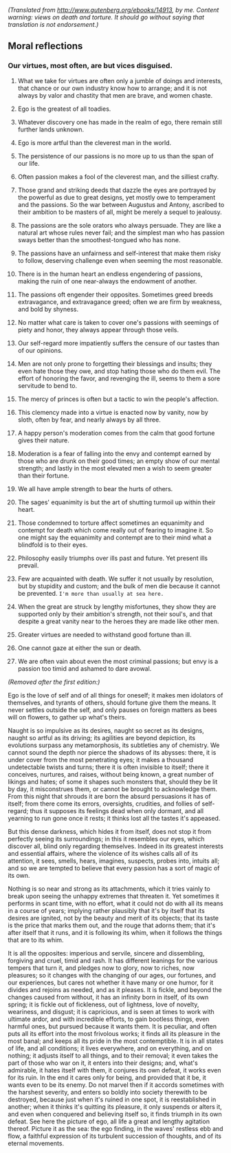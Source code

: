*(Translated from http://www.gutenberg.org/ebooks/14913, by me. Content warning: views on death and torture. It should go without saying that translation is not endorsement.)*

## Moral reflections

### Our virtues, most often, are but vices disguised.

1. What we take for virtues are often only a jumble of doings and
interests, that chance or our own industry know how to arrange; and it is
not always by valor and chastity that men are brave, and women
chaste.

2. Ego is the greatest of all toadies.

3. Whatever discovery one has made in the realm of ego, there
remain still further lands unknown.

4. Ego is more artful than the cleverest man in the world.

5. The persistence of our passions is no more up to us than the span
of our life.

6. Often passion makes a fool of the cleverest man, and the silliest crafty.

7. Those grand and striking deeds that dazzle the eyes are portrayed by
the powerful as due to great designs, yet mostly owe to temperament
and the passions. So the war between Augustus and Antony, ascribed to their
ambition to be masters of all, might be merely a sequel to jealousy.

8. The passions are the sole orators who always persuade. They are
like a natural art whose rules never fail; and the simplest man who
has passion sways better than the smoothest-tongued who has none.

9. The passions have an unfairness and self-interest that make them
risky to follow, deserving challenge even when seeming the most
reasonable.

10. There is in the human heart an endless engendering of passions,
making the ruin of one near-always the endowment of another.

11. The passions oft engender their opposites. Sometimes greed breeds
extravagance, and extravagance greed; often we are firm by weakness,
and bold by shyness.

12. No matter what care is taken to cover one's passions with seemings
of piety and honor, they always appear through those veils.

13. Our self-regard more impatiently suffers the censure of our tastes
than of our opinions.

14. Men are not only prone to forgetting their blessings and insults;
they even hate those they owe, and stop hating those who do them
evil. The effort of honoring the favor, and revenging the ill, seems to
them a sore servitude to bend to.

15. The mercy of princes is often but a tactic to win the people's
affection.

16. This clemency made into a virtue is enacted now by vanity,
now by sloth, often by fear, and nearly always by all three.

17. A happy person's moderation comes from the calm that good fortune
gives their nature.

18. Moderation is a fear of falling into the envy and contempt earned
by those who are drunk on their good times; an empty show of our mental
strength; and lastly in the most elevated men a wish to seem greater
than their fortune.

19. We all have ample strength to bear the hurts of others.

20. The sages' equanimity is but the art of shutting turmoil up
within their heart.

21. Those condemned to torture affect sometimes an equanimity and
contempt for death which come really out of fearing to imagine it. So
one might say the equanimity and contempt are to their mind what a
blindfold is to their eyes.

22. Philosophy easily triumphs over ills past and future. Yet present
ills prevail.

23. Few are acquainted with death. We suffer it not usually by
resolution, but by stupidity and custom; and the bulk of men die
because it cannot be prevented.
`I'm more than usually at sea here.`

24. When the great are struck by lengthy misfortunes, they show
they are supported only by their ambition's strength, not their
soul's, and that despite a great vanity near to the heroes they are
made like other men.

25. Greater virtues are needed to withstand good fortune than ill.

26. One cannot gaze at either the sun or death.

27. We are often vain about even the most criminal passions; but envy is a
passion too timid and ashamed to dare avowal.

*(Removed after the first edition:)*

Ego is the love of self and of all things for oneself; it makes
men idolators of themselves, and tyrants of others, should fortune give
them the means. It never settles outside the self, and only pauses on
foreign matters as bees will on flowers, to gather up what's theirs.

Naught is so impulsive as its desires, naught so secret as its
designs, naught so artful as its driving; its agilities are beyond
depiction, its evolutions surpass any metamorphosis, its subtleties
any of chemistry.
We cannot sound the depth nor pierce the shadows of its abysses:
there, it is under cover from the most penetrating eyes; it makes a
thousand undetectable twists and turns; there it is often invisible to
itself; there it conceives, nurtures, and raises, without being
known, a great number of likings and hates; of some it shapes such
monsters that, should they be lit by day, it misconstrues them,
or cannot be brought to acknowledge them.
From this night that shrouds it are born the absurd persuasions it has of
itself; from there come its errors, oversights, crudities, and follies
of self-regard; thus it supposes its feelings dead when only
dormant, and all yearning to run gone once it rests; it thinks lost all
the tastes it's appeased.

But this dense darkness, which hides it from itself, does not stop it
from perfectly seeing its surroundings; in this it resembles our eyes,
which discover all, blind only regarding themselves.
Indeed in its greatest interests and essential affairs, where the
violence of its wishes calls all of its attention, it sees, smells,
hears, imagines, suspects, probes into, intuits all; and so we are tempted to
believe that every passion has a sort of magic of its own.

Nothing is so near and strong as its attachments, which it tries
vainly to break upon seeing the unhappy extremes that threaten
it.
Yet sometimes it performs in scant time, with no effort, what it
could not do with all its means in a course of
years; implying rather plausibly that it's by itself that its desires are
ignited, not by the beauty and merit of its objects; that its
taste is the price that marks them out, and the rouge that adorns them;
that it's after itself that it runs, and it is following its whim, when it
follows the things that are to its whim.

It is all the opposites: imperious and servile, sincere and
dissembling, forgiving and cruel, timid and rash. It has different
leanings for the various tempers that turn it, and pledges
now to glory, now to riches, now pleasures; so it changes with the
changing of our ages, our fortunes, and our experiences, but cares not
whether it have many or one humor, for it divides and rejoins as
needed, and as it pleases. It is fickle, and beyond the changes
caused from without, it has an infinity born in itself, of
its own spring; it is fickle out of fickleness, out of lightness, love
of novelty, weariness, and disgust; it is capricious, and is seen
at times to work with ultimate ardor, and with incredible
efforts, to gain bootless things, even harmful ones, but pursued
because it wants them. It is peculiar, and often puts all its effort
into the most frivolous works; it finds all its pleasure in the most
banal; and keeps all its pride in the most
contemptible.  It is in all states of life, and all conditions; it
lives everywhere, and on everything, and on
nothing; it adjusts itself to all things, and to their removal;
it even takes the part of those who war on it,
it enters into their designs; and, what's admirable, it hates itself
with them, it conjures its own defeat, it works even for its ruin. In
the end it cares only for being, and provided that it be, it wants
even to be its enemy. Do not marvel then if it accords sometimes
with the harshest severity, and enters so boldly into society therewith
to be destroyed, because just when it's ruined in one spot, it is
reestablished in another; when it thinks it's quitting its pleasure, it
only suspends or alters it, and even when conquered and
believing itself so, it finds triumph in its own defeat. See here the
picture of ego, all life a great and lengthy agitation thereof.
Picture it as the sea: the ego finding, in the
waves' restless ebb and flow, a faithful expression of
its turbulent succession of thoughts, and of its eternal movements.
